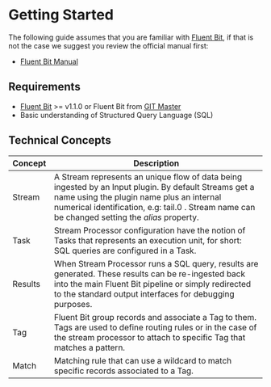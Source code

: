 # Getting Started

The following guide assumes that you are familiar with [Fluent Bit](https://fluentbit.io), if that is not the case we suggest you review the official manual first:

- [Fluent Bit Manual](https://docs.fluentbit.io/manual/)

## Requirements

- [Fluent Bit](https://fluentbit.io) >= v1.1.0 or Fluent Bit from [GIT Master](https://github.com/fluent/fluent-bit)
- Basic understanding of Structured Query Language (SQL)

## Technical Concepts

| Concept | Description                                                  |
| ------- | ------------------------------------------------------------ |
| Stream  | A Stream represents an unique flow of data being ingested by an Input plugin. By default Streams get a name using the plugin name plus an internal numerical identification, e.g: tail.0 . Stream name can be changed setting the _alias_ property. |
| Task    | Stream Processor configuration have the notion of Tasks that represents an execution unit, for short: SQL queries are configured in a Task. |
| Results | When Stream Processor runs a SQL query, results are generated. These results can be re-ingested back into the main Fluent Bit pipeline or simply redirected to the standard output interfaces for debugging purposes. |
| Tag     | Fluent Bit group records and associate a Tag to them. Tags are used to define routing rules or in the case of the stream processor to attach to specific Tag that matches a pattern. |
| Match   | Matching rule that can use a wildcard to match specific records associated to a Tag. |




